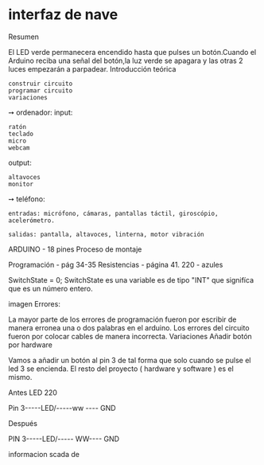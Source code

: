 
 # interfaz de nave
 
 
Resumen

El LED verde permanecera encendido hasta que pulses un botón.Cuando el Arduino reciba una señal del botón,la luz verde se apagara y las otras 2 luces empezarán a parpadear.
Introducción teórica

    construir circuito
    programar circuito
    variaciones

➙ ordenador:
input:

    ratón
    teclado
    micro
    webcam

output:

    altavoces
    monitor

➙ teléfono:

    entradas: micrófono, cámaras, pantallas táctil, giroscópio, acelerómetro.

    salidas: pantalla, altavoces, linterna, motor vibración

ARDUINO - 18 pines
Proceso de montaje

Programación - pág 34-35 Resistencias - página 41. 220 - azules

SwitchState = 0; SwitchState es una variable es de tipo "INT" que signifíca que es un número entero.

imagen
Errores:

La mayor parte de los errores de programación fueron por escribir de manera erronea una o dos palabras en el arduino. Los errores del circuito fueron por colocar cables de manera incorrecta.
Variaciones
Añadir botón por hardware

Vamos a añadir un botón al pin 3 de tal forma que solo cuando se pulse el led 3 se encienda. El resto del proyecto ( hardware y software ) es el mismo.

Antes LED 220

Pin 3-----LED/-----ww ---- GND

Después

PIN 3-----LED/----- WW---- GND

informacion scada de 































